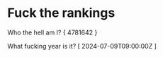 # Fuck the rankings

Who the hell am I?
{ 4781642 }

What fucking year is it?
[ 2024-07-09T09:00:00Z ]
